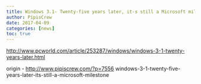 ```yaml
---
title: Windows 3.1- Twenty-five years later, it-s still a Microsoft milestone
author: PipisCrew
date: 2017-04-09
categories: [news]
toc: true
---
```


http://www.pcworld.com/article/253287/windows/windows-3-1-twenty-years-later.html

origin - http://www.pipiscrew.com/?p=7556 windows-3-1-twenty-five-years-later-its-still-a-microsoft-milestone